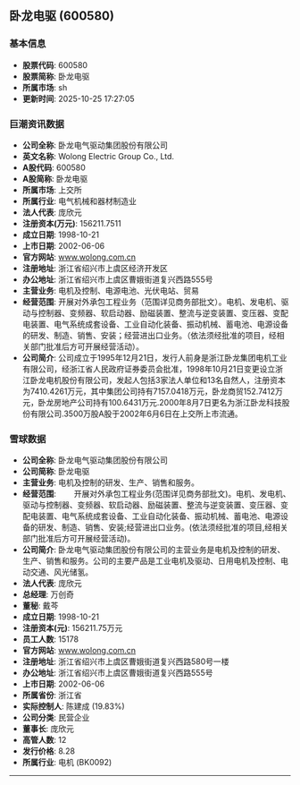 ## 卧龙电驱 (600580)

### 基本信息

- **股票代码**: 600580
- **股票简称**: 卧龙电驱
- **所属市场**: sh
- **更新时间**: 2025-10-25 17:27:05

### 巨潮资讯数据

- **公司全称**: 卧龙电气驱动集团股份有限公司
- **英文名称**: Wolong Electric Group Co., Ltd.
- **A股代码**: 600580
- **A股简称**: 卧龙电驱
- **所属市场**: 上交所
- **所属行业**: 电气机械和器材制造业
- **法人代表**: 庞欣元
- **注册资本(万元)**: 156211.7511
- **成立日期**: 1998-10-21
- **上市日期**: 2002-06-06
- **官方网站**: www.wolong.com.cn
- **注册地址**: 浙江省绍兴市上虞区经济开发区
- **办公地址**: 浙江省绍兴市上虞区曹娥街道复兴西路555号
- **主营业务**: 电机及控制、电源电池、光伏电站、贸易
- **经营范围**: 开展对外承包工程业务（范围详见商务部批文）。电机、发电机、驱动与控制器、变频器、软启动器、励磁装置、整流与逆变装置、变压器、变配电装置、电气系统成套设备、工业自动化装备、振动机械、蓄电池、电源设备的研发、制造、销售、安装；经营进出口业务。（依法须经批准的项目，经相关部门批准后方可开展经营活动）。
- **公司简介**: 公司成立于1995年12月21日，发行人前身是浙江卧龙集团电机工业有限公司，经浙江省人民政府证券委员会批准，1998年10月21日变更设立浙江卧龙电机股份有限公司，发起人包括3家法人单位和13名自然人，注册资本为7410.4261万元，其中集团公司持有7157.0418万元，卧龙商贸152.7412万元，卧龙房地产公司持有100.6431万元.2000年8月7日更名为浙江卧龙科技股份有限公司.3500万股A股于2002年6月6日在上交所上市流通。

### 雪球数据

- **公司全称**: 卧龙电气驱动集团股份有限公司
- **公司简称**: 卧龙电驱
- **主营业务**: 电机及控制的研发、生产、销售和服务。
- **经营范围**: 　　开展对外承包工程业务(范围详见商务部批文)。电机、发电机、驱动与控制器、变频器、软启动器、励磁装置、整流与逆变装置、变压器、变配电装置、电气系统成套设备、工业自动化装备、振动机械、蓄电池、电源设备的研发、制造、销售、安装;经营进出口业务。(依法须经批准的项目,经相关部门批准后方可开展经营活动)。
- **公司简介**: 卧龙电气驱动集团股份有限公司的主营业务是电机及控制的研发、生产、销售和服务。公司的主要产品是工业电机及驱动、日用电机及控制、电动交通、风光储氢。
- **法人代表**: 庞欣元
- **总经理**: 万创奇
- **董秘**: 戴芩
- **成立日期**: 1998-10-21
- **注册资本(元)**: 156211.75万元
- **员工人数**: 15178
- **官方网站**: www.wolong.com.cn
- **注册地址**: 浙江省绍兴市上虞区曹娥街道复兴西路580号一楼
- **办公地址**: 浙江省绍兴市上虞区曹娥街道复兴西路555号
- **上市日期**: 2002-06-06
- **所属省份**: 浙江省
- **实际控制人**: 陈建成 (19.83%)
- **公司分类**: 民营企业
- **董事长**: 庞欣元
- **高管人数**: 12
- **发行价格**: 8.28
- **所属行业**: 电机 (BK0092)

---